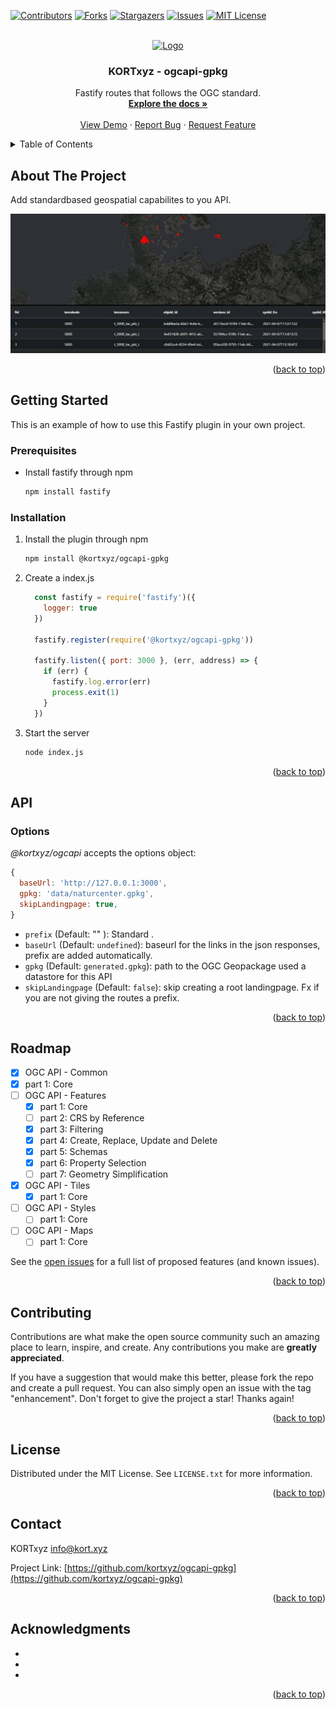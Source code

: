 <!-- Improved compatibility of back to top link: See: https://github.com/othneildrew/Best-README-Template/pull/73 -->
<a name="readme-top"></a>
<!--
*** Thanks for checking out the Best-README-Template. If you have a suggestion
*** that would make this better, please fork the repo and create a pull request
*** or simply open an issue with the tag "enhancement".
*** Don't forget to give the project a star!
*** Thanks again! Now go create something AMAZING! :D
-->



<!-- PROJECT SHIELDS -->
<!--
*** I'm using markdown "reference style" links for readability.
*** Reference links are enclosed in brackets [ ] instead of parentheses ( ).
*** See the bottom of this document for the declaration of the reference variables
*** for contributors-url, forks-url, etc. This is an optional, concise syntax you may use.
*** https://www.markdownguide.org/basic-syntax/#reference-style-links
-->
[![Contributors][contributors-shield]][contributors-url]
[![Forks][forks-shield]][forks-url]
[![Stargazers][stars-shield]][stars-url]
[![Issues][issues-shield]][issues-url]
[![MIT License][license-shield]][license-url]



<!-- PROJECT LOGO -->
<br />
<div align="center">
  <a href="https://kort.xyz">
    <img src="https://avatars.githubusercontent.com/u/34128814?s=400&u=1c88fc45c4b68be2855b3e3bcb3425102f3fe7f1&v=4" alt="Logo" width="80" height="80">
  </a>

<h3 align="center">KORTxyz - ogcapi-gpkg</h3>

  <p align="center">
    Fastify routes that follows the OGC standard.
    <br />
    <a href="https://github.com/kortxyz/ogcapi-gpkg"><strong>Explore the docs »</strong></a>
    <br />
    <br />
    <a href="https://kort.xyz">View Demo</a>
    ·
    <a href="https://github.com/kortxyz/ogcapi-gpkg/issues">Report Bug</a>
    ·
    <a href="https://github.com/kortxyz/ogcapi-gpkg/issues">Request Feature</a>
  </p>
</div>



<!-- TABLE OF CONTENTS -->
<details>
  <summary>Table of Contents</summary>
  <ol>
    <li>
      <a href="#about-the-project">About The Project</a>
    </li>
    <li>
      <a href="#getting-started">Getting Started</a>
      <ul>
        <li><a href="#prerequisites">Prerequisites</a></li>
        <li><a href="#installation">Installation</a></li>
      </ul>
    </li>
    <li><a href="#usage">Usage</a></li>
    <li><a href="#roadmap">Roadmap</a></li>
    <li><a href="#contributing">Contributing</a></li>
    <li><a href="#license">License</a></li>
    <li><a href="#contact">Contact</a></li>
  </ol>
</details>



<!-- ABOUT THE PROJECT -->
## About The Project
Add standardbased geospatial capabilites to you API. 


![Product Name Screen Shot](https://raw.githubusercontent.com/KORTxyz/ogcapi-gpkg/master/.readme/screenshot.jpg)



<p align="right">(<a href="#readme-top">back to top</a>)</p>



<!-- GETTING STARTED -->
## Getting Started

This is an example of how to use this Fastify plugin in your own project.


### Prerequisites

* Install fastify through npm 
  ```sh
  npm install fastify
  ```
### Installation

1. Install the plugin through npm
    ```sh
    npm install @kortxyz/ogcapi-gpkg
    ```
2. Create a index.js

    ```js
      const fastify = require('fastify')({
        logger: true
      })

      fastify.register(require('@kortxyz/ogcapi-gpkg'))

      fastify.listen({ port: 3000 }, (err, address) => {
        if (err) {
          fastify.log.error(err)
          process.exit(1)
        }
      })
    ```

3. Start the server
   ```sh
   node index.js
   ```

<p align="right">(<a href="#readme-top">back to top</a>)</p>



<!-- USAGE EXAMPLES -->
## API

### Options

*@kortxyz/ogcapi* accepts the options object:

```js
{
  baseUrl: 'http://127.0.0.1:3000',
  gpkg: 'data/naturcenter.gpkg',
  skipLandingpage: true,
}
```
+ `prefix` (Default: "" ): Standard .
+ `baseUrl` (Default: `undefined`): baseurl for the links in the json responses, prefix are added automatically.
+ `gpkg` (Default: `generated.gpkg`): path to the OGC Geopackage used a datastore for this API
+ `skipLandingpage` (Default: `false`): skip creating a root landingpage. Fx if you are not giving the routes a prefix.


<p align="right">(<a href="#readme-top">back to top</a>)</p>



<!-- ROADMAP -->
## Roadmap

- [x]  OGC API - Common
  - [x] part 1: Core
- [ ] OGC API - Features
  - [x] part 1: Core
  - [ ] part 2: CRS by Reference
  - [x] part 3: Filtering
  - [x] part 4: Create, Replace, Update and Delete
  - [x] part 5: Schemas
  - [x] part 6: Property Selection
  - [ ] part 7: Geometry Simplification
- [x] OGC API - Tiles
  - [x] part 1: Core
- [ ] OGC API - Styles
  - [ ] part 1: Core
- [ ] OGC API - Maps
  - [ ] part 1: Core

See the [open issues](https://github.com/kortxyz/ogcapi-gpkg/issues) for a full list of proposed features (and known issues).

<p align="right">(<a href="#readme-top">back to top</a>)</p>

<!-- CONTRIBUTING -->
## Contributing

Contributions are what make the open source community such an amazing place to learn, inspire, and create. Any contributions you make are **greatly appreciated**.

If you have a suggestion that would make this better, please fork the repo and create a pull request. You can also simply open an issue with the tag "enhancement".
Don't forget to give the project a star! Thanks again!


<p align="right">(<a href="#readme-top">back to top</a>)</p>



<!-- LICENSE -->
## License

Distributed under the MIT License. See `LICENSE.txt` for more information.

<p align="right">(<a href="#readme-top">back to top</a>)</p>



<!-- CONTACT -->
## Contact

KORTxyz [info@kort.xyz](mailto:info@kort.xyz)

Project Link: [https://github.com/kortxyz/ogcapi-gpkg](https://github.com/kortxyz/ogcapi-gpkg)

<p align="right">(<a href="#readme-top">back to top</a>)</p>



<!-- ACKNOWLEDGMENTS -->
## Acknowledgments

* []()
* []()
* []()

<p align="right">(<a href="#readme-top">back to top</a>)</p>



<!-- MARKDOWN LINKS & IMAGES -->
<!-- https://www.markdownguide.org/basic-syntax/#reference-style-links -->
[contributors-shield]: https://img.shields.io/github/contributors/kortxyz/ogcapi-gpkg.svg?style=for-the-badge
[contributors-url]: https://github.com/kortxyz/ogcapi-gpkg/graphs/contributors
[forks-shield]: https://img.shields.io/github/forks/kortxyz/ogcapi-gpkg.svg?style=for-the-badge
[forks-url]: https://github.com/kortxyz/ogcapi-gpkg/network/members
[stars-shield]: https://img.shields.io/github/stars/kortxyz/ogcapi-gpkg.svg?style=for-the-badge
[stars-url]: https://github.com/kortxyz/ogcapi-gpkg/stargazers
[issues-shield]: https://img.shields.io/github/issues/kortxyz/ogcapi-gpkg.svg?style=for-the-badge
[issues-url]: https://github.com/kortxyz/ogcapi-gpkg/issues
[license-shield]: https://img.shields.io/github/license/kortxyz/ogcapi-gpkg.svg?style=for-the-badge
[license-url]: https://github.com/kortxyz/ogcapi-gpkg/blob/master/LICENSE.txt